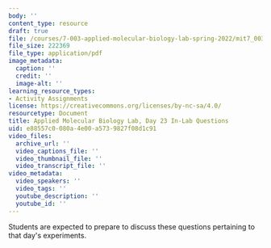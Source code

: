 ```yaml
---
body: ''
content_type: resource
draft: true
file: /courses/7-003-applied-molecular-biology-lab-spring-2022/mit7_003_s22_day_23_ilq.pdf
file_size: 222369
file_type: application/pdf
image_metadata:
  caption: ''
  credit: ''
  image-alt: ''
learning_resource_types:
- Activity Assignments
license: https://creativecommons.org/licenses/by-nc-sa/4.0/
resourcetype: Document
title: Applied Molecular Biology Lab, Day 23 In-Lab Questions
uid: e88557c0-080a-4e00-a573-9827f08d1c91
video_files:
  archive_url: ''
  video_captions_file: ''
  video_thumbnail_file: ''
  video_transcript_file: ''
video_metadata:
  video_speakers: ''
  video_tags: ''
  youtube_description: ''
  youtube_id: ''
---
```

Students are expected to prepare to discuss these questions pertaining to that day's experiments.